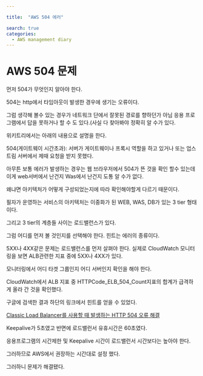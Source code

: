 ```yaml
---

title:  "AWS 504 에러"

search: true
categories: 
  - AWS management diary
---
```




# AWS 504 문제

먼저 504가 무엇인지  알아야 한다. 

504는 http에서 타임아웃이 발생한 경우에 생기는 오류이다. 

그럼 생각해 볼수 있는 경우가 네트워크 단에서 잘못된 경로를 향하던가 아님 응용 프로그램에서 답을 못하거나 할 수 도 있다.(사실 다 찾아봐야 정확히 알 수가 있다. 

위키트리에서는 아래의 내용으로 설명을 한다. 

504(게이트웨이 시간초과): 서버가 게이트웨이나 프록시 역할을 하고 있거나 또는 업스트림 서버에서 제때 요청을 받지 못했다. 

아무튼 보통 에러가 발생하는 경우는 웹 브라우저에서 504가 뜬 것을 확인 할수 있는데 이게 web서버에서 난건지 Was에서 난건지 도통 알 수가 없다. 

왜냐면 아키텍처가 어떻게 구성되었는지에 따라 확인해야할게 다르기 때문이다.

필자가 운영하는 서비스의 아키텍처는 이중화가 된 WEB, WAS, DB가 있는 3 tier 형태이다.

그리고 3 tier의 계층들 사이는 로드밸런스가 있다. 

그럼 어디를 먼저 볼 것인지를 선택해야 한다. 힌트는 에러의 종류이다. 

5XX나 4XX같은 문제는 로드밸런스를 먼저 살펴야 한다. 실제로 CloudWatch 모니터링을 보면 ALB관련한 지표 중에 5XX나 4XX가 있다. 

모니터링에서 어디 타겟 그룹인지 어디 서버인지 확인을 해야 한다.

CloudWatch에서 ALB 지표 중 HTTPCode_ELB_504_Count지표의 합계가 급격하게 올라 간 것을 확인했다. 

구글에 검색한 결과 하단의 링크에서 힌트를 얻을 수 있었다. 

[Classic Load Balancer를 사용할 때 발생하는 HTTP 504 오류 해결](https://aws.amazon.com/ko/premiumsupport/knowledge-center/504-error-classic/)

Keepalive가 5초였고 반면에  로드밸런서 유휴시간은 60초였다.

응용프로그램의 시간제한 및 Keepalive 시간이 로드밸런서 시간보다는 높아야 한다. 

그러하므로 AWS에서 권장하는 시간대로 설정 했다.

그러하니 문제가 해결됐다.
